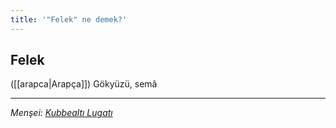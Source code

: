 ```yaml
---
title: '"Felek" ne demek?'
---
```


## Felek
([[arapca|Arapça]]) Gökyüzü, semâ

---
*Menşei: [Kubbealtı Lugatı](https://www.lugatim.com/s/Felek)*